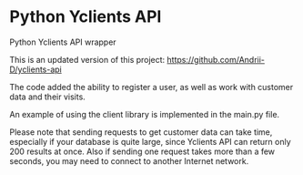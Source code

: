 # Python Yclients API
Python Yclients API wrapper

This is an updated version of this project: https://github.com/Andrii-D/yclients-api

The code added the ability to register a user, as well as work with customer data and their visits.

An example of using the client library is implemented in the main.py file.

Please note that sending requests to get customer data can take time, especially if your database is quite large, since Yclients API can return only 200 results at once. 
Also if sending one request takes more than a few seconds, you may need to connect to another Internet network. 

